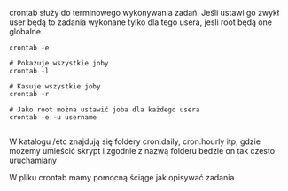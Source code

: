 crontab służy do terminowego wykonywania zadań. Jeśli ustawi go zwykł user będą to zadania wykonane tylko dla tego usera, jesli root będą one globalne.

```
crontab -e
```

```
# Pokazuje wszystkie joby
crontab -l

# Kasuje wszystkie joby
crontab -r

# Jako root można ustawić joba dla każdego usera
crontab -e -u username
 
```

W katalogu /etc znajdują się foldery cron.daily, cron.hourly itp, gdzie mozemy umieścić skrypt i zgodnie z nazwą folderu bedzie on tak czesto uruchamiany

W pliku crontab mamy pomocną ściąge jak opisywać zadania